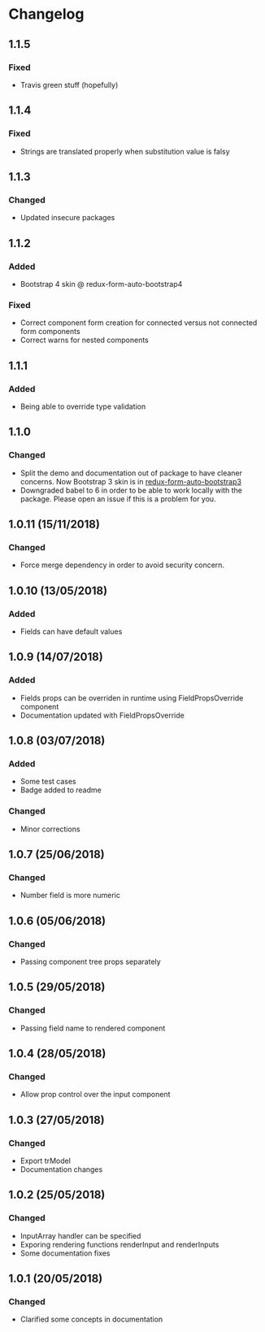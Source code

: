 # Changelog

## 1.1.5

### Fixed

- Travis green stuff (hopefully)

## 1.1.4

### Fixed

- Strings are translated properly when substitution value is falsy

## 1.1.3

### Changed

- Updated insecure packages

## 1.1.2

### Added

- Bootstrap 4 skin @ redux-form-auto-bootstrap4

### Fixed

- Correct component form creation for connected versus not connected form components
- Correct warns for nested components

## 1.1.1

### Added

- Being able to override type validation

## 1.1.0

### Changed

- Split the demo and documentation out of package to have cleaner concerns. Now Bootstrap 3 skin is in [redux-form-auto-bootstrap3](https://github.com/dgonz64/redux-form-auto-bootstrap3)
- Downgraded babel to 6 in order to be able to work locally with the package. Please open an issue if this is a problem for you.

## 1.0.11 (15/11/2018)

### Changed

- Force merge dependency in order to avoid security concern.

## 1.0.10 (13/05/2018)

### Added

- Fields can have default values

## 1.0.9 (14/07/2018)

### Added

- Fields props can be overriden in runtime using FieldPropsOverride component
- Documentation updated with FieldPropsOverride

## 1.0.8 (03/07/2018)

### Added

- Some test cases
- Badge added to readme

### Changed

- Minor corrections

## 1.0.7 (25/06/2018)

### Changed

- Number field is more numeric

## 1.0.6 (05/06/2018)

### Changed

- Passing component tree props separately

## 1.0.5 (29/05/2018)

### Changed

- Passing field name to rendered component

## 1.0.4 (28/05/2018)

### Changed

- Allow prop control over the input component

## 1.0.3 (27/05/2018)

### Changed

- Export trModel
- Documentation changes

## 1.0.2 (25/05/2018)

### Changed

- InputArray handler can be specified
- Exporing rendering functions renderInput and renderInputs
- Some documentation fixes

## 1.0.1 (20/05/2018)

### Changed

- Clarified some concepts in documentation
